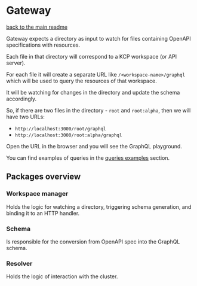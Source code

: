 # Gateway

[back to the main readme](../README.md)

Gateway expects a directory as input to watch for files containing OpenAPI specifications with resources.

Each file in that directory will correspond to a KCP workspace (or API server).

For each file it will create a separate URL like `/<workspace-name>/graphql` which will be used to query the resources of that workspace.

It will be watching for changes in the directory and update the schema accordingly.

So, if there are two files in the directory - `root` and `root:alpha`, then we will have two URLs:
- `http://localhost:3000/root/graphql`
- `http://localhost:3000/root:alpha/graphql`

Open the URL in the browser and you will see the GraphQL playground.

You can find examples of queries in the [queries examples](./quickstart.md#queries-examples) section.

## Packages overview

### Workspace manager
Holds the logic for watching a directory, triggering schema generation, and binding it to an HTTP handler.

### Schema

Is responsible for the conversion from OpenAPI spec into the GraphQL schema.

### Resolver

Holds the logic of interaction with the cluster.
